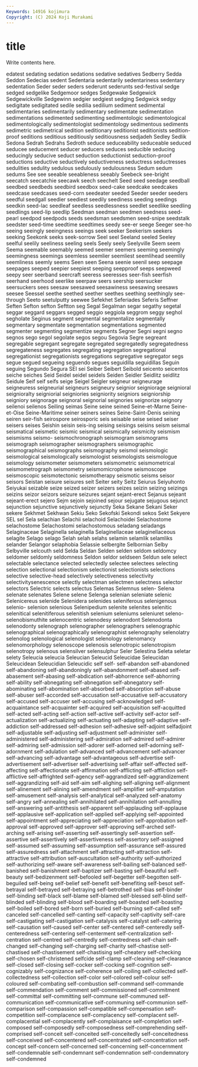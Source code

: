 ```yaml
---
Keywords: 14916 kojimura
Copyright: (C) 2024 Koji Murakami
---
```


# title

Write contents here.



edatest
sedating sedation sedations sedative sedatives Sedberry Sedda Seddon Sedecias sedent
Sedentaria sedentarily sedentariness sedentary sedentation Seder seder seders sederunt sederunts
sed-festival sedge sedged sedgelike Sedgemoor sedges Sedgewake Sedgewick Sedgewickville Sedgewinn
sedgier sedgiest sedging Sedgwick sedgy sedigitate sedigitated sedile sedilia sedilium
sediment sedimental sedimentaries sedimentarily sedimentary sedimentate sedimentation sedimentations sedimented sedimenting
sedimentologic sedimentological sedimentologically sedimentologist sedimentology sedimentous sediments sedimetric sedimetrical sedition
seditionary seditionist seditionists sedition-proof seditions seditious seditiously seditiousness sedjadeh Sedley
Sedlik Sedona Sedrah Sedrahs Sedroth seduce seduceability seduceable seduced seducee
seducement seducer seducers seduces seducible seducing seducingly seducive seduct seduction
seductionist seduction-proof seductions seductive seductively seductiveness seductress seductresses sedulities sedulity
sedulous sedulously sedulousness Sedum sedum sedums See see seeable seeableness
seeably Seebeck see-bright seecatch seecatchie seecawk seech seechelt Seed seed
seedage seedball seedbed seedbeds seedbird seedbox seed-cake seedcake seedcakes seedcase
seedcases seed-corn seedeater seeded Seeder seeder seeders seedful seedgall seedier
seediest seedily seediness seeding seedings seedkin seed-lac seedleaf seedless seedlessness
seedlet seedlike seedling seedlings seed-lip seedlip Seedman seedman seedmen seedness
seed-pearl seedpod seedpods seeds seedsman seedsmen seed-snipe seedstalk seedster seed-time
seedtime seedtimes seedy see-er seege Seeger see-ho seeing seeingly seeingness
seeings seek seeker Seekerism seekers seeking Seekonk seeks seek-sorrow Seel
seel Seeland seeled Seeley seelful seelily seeliness seeling seels Seely
seely Seelyville Seem seem Seema seemable seemably seemed seemer seemers
seeming seemingly seemingness seemings seemless seemlier seemliest seemlihead seemlily seemliness
seemly seems Seen seen Seena seenie seenil seep seepage seepages
seeped seepier seepiest seeping seepproof seeps seepweed seepy seer seerband
seercraft seeress seeresses seer-fish seerfish seerhand seerhood seerlike seerpaw seers
seership seersucker seersuckers sees seesaw seesawed seesawiness seesawing seesaws seesee
Seessel seethe seethed seether seethes seething seethingly see-through Seeto seetulputty
seewee Sefekhet Seferiades Seferis Seffner Seften Sefton sefton Seftton seg
Segal Segalman segar segathy segetal seggar seggard seggars segged seggio
seggiola seggrom seggy seghol segholate Seginus segment segmental segmentalize segmentally
segmentary segmentate segmentation segmentations segmented segmenter segmenting segmentize segments Segner
Segni segni segno segnos sego segol segolate segos segou Segovia
Segre segreant segregable segregant segregate segregated segregatedly segregatedness segregateness segregates
segregating segregation segregational segregationist segregationists segregations segregative segregator segs segue
segued segueing seguendo segues seguidilla seguidillas Seguin seguing Segundo Segura
SEI sei Seiber Seibert Seibold seicento seicentos seiche seiches Seid
Seidel seidel seidels Seiden Seidler Seidlitz seidlitz Seidule Seif seif
seifs seige Seigel Seigler seigneur seigneurage seigneuress seigneurial seigneurs seigneury
seignior seigniorage seignioral seignioralty seigniorial seigniories seigniority seigniors seigniorship seigniory
seignorage seignoral seignorial seignories seignorize seignory seilenoi seilenos Seiling seimas
Seine seine seined Seine-et-Marne Seine-et-Oise Seine-Maritime seiner seiners seines Seine-Saint-Denis
seining seiren seir-fish seirospore seirosporic seis seisable seise seised seiser
seisers seises Seishin seisin seis-ing seising seisings seisins seism seismal
seismatical seismetic seismic seismical seismically seismicity seismism seismisms seismo- seismochronograph
seismogram seismograms seismograph seismographer seismographers seismographic seismographical seismographs seismography seismol
seismologic seismological seismologically seismologist seismologists seismologue seismology seismometer seismometers seismometric
seismometrical seismometrograph seismometry seismomicrophone seismoscope seismoscopic seismotectonic seismotherapy seismotic seisms
seisor seisors Seistan seisure seisures seit Seiter seity Seitz Seiurus
Seiyuhonto Seiyukai seizable seize seized seizer seizers seizes seizin seizing
seizings seizins seizor seizors seizure seizures sejant sejant-erect Sejanus sejeant
sejeant-erect sejero Sejm sejoin sejoined sejour sejugate sejugous sejunct sejunction
sejunctive sejunctively sejunctly Seka Sekane Sekani Seker sekere Sekhmet Sekhwan
Sekiu Seko Sekofski Sekondi sekos Sekt Sekyere SEL sel Sela
selachian Selachii selachoid Selachoidei Selachostome selachostome Selachostomi selachostomous seladang seladangs
Selaginaceae Selaginella selaginella Selaginellaceae selaginellaceous selagite Selago selago Selah selah
selahs selamin selamlik selamliks selander Selangor selaphobia Selassie selbergite Selbornian
Selby Selbyville selcouth seld Selda Seldan Selden selden seldom seldomcy
seldomer seldomly seldomness Seldon seldor seldseen Seldun sele select selectable
selectance selected selectedly selectee selectees selecting selection selectional selectionism selectionist
selectionists selections selective selective-head selectively selectiveness selectivity selectivitysenescence selectly selectman
selectmen selectness selector selectors Selectric selects selectus Selemas Selemnus selen-
Selena selenate selenates Selene selene Selenga selenian seleniate selenic Selenicereus
selenide Selenidera selenides seleniferous selenigenous selenio- selenion selenious Selenipedium selenite
selenites selenitic selenitical selenitiferous selenitish selenium seleniums seleniuret seleno- selenobismuthite
selenocentric selenodesy selenodont Selenodonta selenodonty selenograph selenographer selenographers selenographic selenographical
selenographically selenographist selenography selenolatry selenolog selenological selenologist selenology selenomancy selenomorphology
selenoscope selenosis selenotropic selenotropism selenotropy selenous selensilver selensulphur Seler Selestina
Seleta seletar selety Seleucia seleucia Seleucian Seleucid Seleucidae Seleucidan Seleucidean
Seleucidian Seleucidic self self- self-abandon self-abandoned self-abandoning self-abandoningly self-abandonment self-abased
self-abasement self-abasing self-abdication self-abhorrence self-abhorring self-ability self-abnegating self-abnegation self-abnegatory self-abominating
self-abomination self-absorbed self-absorption self-abuse self-abuser self-accorded self-accusation self-accusative self-accusatory self-accused
self-accuser self-accusing self-acknowledged self-acquaintance self-acquainter self-acquired self-acquisition self-acquitted self-acted self-acting
self-action self-active self-activity self-actor self-actualization self-actualizing self-actuating self-adapting self-adaptive self-addiction
self-addressed self-adhesion self-adhesive self-adjoint selfadjoint self-adjustable self-adjusting self-adjustment self-administer self-administered
self-administering self-admiration self-admired self-admirer self-admiring self-admission self-adorer self-adorned self-adorning self-adornment
self-adulation self-advanced self-advancement self-advancer self-advancing self-advantage self-advantageous self-advertise self-advertisement self-advertiser
self-advertising self-affair self-affected self-affecting self-affectionate self-affirmation self-afflicting self-affliction self-afflictive self-affrighted
self-agency self-aggrandized self-aggrandizement self-aggrandizing self-aid self-aim self-alighing self-aligning self-alignment self-alinement
self-alining self-amendment self-amplifier self-amputation self-amusement self-analysis self-analytical self-analyzed self-anatomy self-angry
self-annealing self-annihilated self-annihilation self-annulling self-answering self-antithesis self-apparent self-applauding self-applause self-applausive
self-application self-applied self-applying self-appointed self-appointment self-appreciating self-appreciation self-approbation self-approval self-approved
self-approver self-approving self-arched self-arching self-arising self-asserting self-assertingly self-assertion self-assertive self-assertively
self-assertiveness self-assertory self-assigned self-assumed self-assuming self-assumption self-assurance self-assured self-assuredness self-attachment
self-attracting self-attraction self-attractive self-attribution self-auscultation self-authority self-authorized self-authorizing self-aware self-awareness
self-bailing self-balanced self-banished self-banishment self-baptizer self-basting self-beautiful self-beauty self-bedizenment self-befooled
self-begetter self-begotten self-beguiled self-being self-belief self-benefit self-benefiting self-besot self-betrayal self-betrayed
self-betraying self-betrothed self-bias self-binder self-binding self-black self-blame self-blamed self-blessed self-blind
self-blinded self-blinding self-blood self-boarding self-boasted self-boasting self-boiled self-bored self-born self-buried
self-burning self-called self-canceled self-cancelled self-canting self-capacity self-captivity self-care self-castigating self-castigation
self-catalysis self-catalyst self-catering self-causation self-caused self-center self-centered self-centeredly self-centeredness self-centering
self-centerment self-centralization self-centration self-centred self-centredly self-centredness self-chain self-changed self-changing self-charging
self-charity self-chastise self-chastised self-chastisement self-chastising self-cheatery self-checking self-chosen self-christened selfcide
self-clamp self-cleaning self-clearance self-closed self-closing self-cocker self-cocking self-cognition self-cognizably self-cognizance
self-coherence self-coiling self-collected self-collectedness self-collection self-color self-colored self-colour self-coloured self-combating
self-combustion self-command self-commande self-commendation self-comment self-commissioned self-commitment self-committal self-committing self-commune
self-communed self-communication self-communicative self-communing self-communion self-comparison self-compassion self-compatible self-compensation self-competition
self-complacence self-complacency self-complacent self-complacential self-complacently self-complaisance self-completion self-composed self-composedly self-composedness
self-comprehending self-comprised self-conceit self-conceited self-conceitedly self-conceitedness self-conceived self-concentered self-concentrated self-concentration
self-concept self-concern self-concerned self-concerning self-concernment self-condemnable self-condemnant self-condemnation self-condemnatory self-condemned

